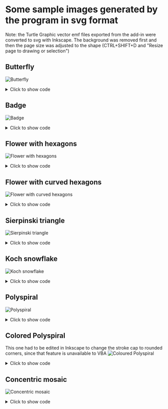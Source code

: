 # Some sample images generated by the program in svg format
Note: the Turtle Graphic vector emf files exported from the add-in were converted to svg with Inkscape. The background was removed first and then the page size was adjusted to the shape (CTRL+SHIFT+D and "Resize page to drawing or selection")


## Butterfly
![Butterfly](./turtle-graphics-butterfly.svg?raw=true)

<details>
  <summary>Click to show code</summary>
  
```VBA
Sub butterfly()
  Dim WingSize As Single, wingColors As Variant, Size As Long, i As Long
  
  turtle.Reset
  turtle.DrawingMode = ttNoScreenRefresh
  turtle.TurnLeft 45
  
  wingColors = Array(ttred, ttblue, ttmagenta, ttyellow, ttgreen, ttgold)
  With turtle:
    For Size = 100 To 50 Step -10
      
      .FillColor = wingColors(Size / 10 - 5)
      .PenDown
      For i = 1 To 4
        If i > 2 Then
          WingSize = Size * 0.7
        Else
          WingSize = Size
        End If
        .MoveCurved WingSize, WingSize / 4, ttPetalFd
        .MoveCurved -WingSize, -WingSize / 4, ttPetalFd
        .TurnLeft 90
      Next i
      .PenUp
    Next Size
    .PointInDirection 0
    .Turnright 17
    .FillColor = ttInvisible
    .PenDown
    .MoveCurved 100, 95, ttchord1
    .PenUp
    .Move -100
    .TurnLeft 17 * 2
    .PenDown
    .MoveCurved 100, -95, ttchord1
    .PenUp
    .Move -100
    
  End With
End Sub

```
</details>

## Badge
![Badge](./turtle-graphics-badge.svg?raw=true)

<details>
  <summary>Click to show code</summary>
  
```VBA
Sub Badge()
  Dim points As Long, i As Long, length As Long

  points = 6
  length = 100

  With turtle
    .Clear
    .PenUp
    .PointInDirection 0
    .FillType = ttSolid
    .FillColor = ttgold
    .PenColor = ttInvisible
    .Center
    For i = 1 To points
      .Move length
      .Point
      .PenDown
      .Ellipse length / points
      .PenUp
      .Move -length
      .Turnright 360 / points / 2
      .Move length * 0.6
      .Point
      .Move -length * 0.6
      .Turnright 360 / points / 2
    Next i
    .ClosePoints
    .PenColor = ttWhite
    .PenSize = length / points / 2
    .FillColor = ttInvisible
    .PointInDirection 90
    .PenDown
    .Ellipse 2 * length * 0.6 - length / points / 3
    .PenUp
    .FontSize = length / 3
    .FontColor = ttWhite
    .FontName = "Playbill"
    .WriteText "SHERIFF"
    .Group
    .FillColor = ttInvisible
    .PenColor = ttBlack
    .PenSize = 1
  End With

  turtle.GoToXY 20, 20
End Sub  
```
</details>

## Flower with hexagons
![Flower with hexagons](./turtle-graphics-flower1.svg?raw=true)

<details>
  <summary>Click to show code</summary>
  
```VBA
Sub flower1()
  Dim j As Long, i As Long, sides As Long, petals As Long, color As ttcolors

  sides = 6
  petals = 10
  color = ttOrange
  
  With turtle
    .Center
    .Clear
    .FillColor = color
    .PenDown
    For j = 1 To petals
      .Turnright 360 / petals
      For i = 1 To sides
        .Move 300 / sides
        .Turnright 360 / sides
      Next i
    Next j
    .PenUp
    .FillColor = ttInvisible
    .PenDown
  End With
End Sub
```
</details>


## Flower with curved hexagons
![Flower with curved hexagons](./turtle-graphics-flower2.svg?raw=true)

<details>
  <summary>Click to show code</summary>
  
```VBA
Sub flower2()
  Dim j As Long, i As Long, sides As Long, petals As Long, color As ttcolors

  sides = 6
  petals = 10
  color = ttOrange
  
  With turtle
    .Center
    .Clear
    .FillColor = color
    .PenDown
    For j = 1 To petals
      .Turnright 360 / petals
      For i = 1 To sides
        .MoveCurved 300 / sides, 110 / sides, ttaxis
        .Turnright 360 / sides
      Next i
    Next j
    .PenUp
    .FillColor = ttInvisible
    .PenDown
  End With
End Sub
```
</details>



## Sierpinski triangle
![Sierpinski triangle](./turtle-graphics-sierpinski.svg?raw=true)

<details>
  <summary>Click to show code</summary>
  
```VBA
Sub sierpinski(length As Long, depth As Long)
  Dim i As Integer

  With turtle
    If depth = 0 Then
      For i = 0 To 2
        .Move length
        .TurnLeft 120
      Next i
      Exit Sub
    End If
    sierpinski length / 2, depth - 1
    .Move length / 2
    sierpinski length / 2, depth - 1
    .Move -length / 2
    .TurnLeft 60
    .Move length / 2
    .Turnright 60
    sierpinski length / 2, depth - 1
    .TurnLeft 60
    .Move -length / 2
    .Turnright 60
  End With
End Sub


Sub draw_triangle()
  Dim depth As Long
  
  depth = 3

  With turtle
    .Reset
    .DrawingMode = ttNoScreenRefresh
    .FillType = ttSolid
    .FillColor = ttyellow
    .y = .y + 100
    .x = .x - 100
    sierpinski 200, depth
    .PenUp
    .FillColor = ttInvisible
  End With
End Sub
```
</details>
  

## Koch snowflake
![Koch snowflake](./turtle-graphics-koch.svg?raw=true)

<details>
  <summary>Click to show code</summary>
  
```VBA
Sub Koch(depth As Long, length As Single)
  With turtle
    If depth = 1 Then
      .Move length
      Exit Sub
    End If
    Koch depth - 1, length / 3
    .Turnleft 60
    Koch depth - 1, length / 3
    .Turnright 120
    Koch depth - 1, length / 3
    .Turnleft 60
    Koch depth - 1, length / 3
  End With
End Sub


Sub draw_snowflake()
  Dim i As Long, depth As Long
  
  depth = 5
  
  With turtle
    .Reset
    .FillType = ttSolid
    .FillColor = ttyellow
    .PenUp
    .x = .x - 100
    .y = .y - 70
    .PenDown
    For i = 1 To 3
      Koch depth, 200
      .Turnright 120
    Next i
    .PenUp
    .FillColor = ttInvisible
  End With
End Sub



```
</details>


## Polyspiral
![Polyspiral](./turtle-graphics-polyspiral.svg?raw=true)

<details>
  <summary>Click to show code</summary>
  
```VBA
sub Spiral()

  Dim length, angle, d
  Dim c

    d = 1
    
    length = 300
    angle = 89

    
    With turtle
      .Reset
      .PenDown
      .PenSize = 0.5
      .FillColor = ttSkyBlue
      Do While length > d
        .Move length
        .TurnLeft angle
        length = length - d
      Loop
      .PenUp
      .Hide
    End With
    
End Sub


```
</details>


## Colored Polyspiral
This one had to be edited in Inkscape to change the stroke cap to rounded corners, since that feature is unavailable to VBA
![Coloured Polyspiral](./turtle-graphics-polyspiral2.svg?raw=true)

<details>
  <summary>Click to show code</summary>
  
```VBA
Sub Spiral()
  ' Based on https://juliagraphics.github.io/Luxor.jl/v2.2/turtle/
  Dim length, angle, d
  Dim i

    d = 0.75
    
    length = 5
    angle = 89.5

    
    With turtle
      .CanvasColor = ttBlack
      .Reset
      .DrawingMode = ttNoScreenRefresh
      .Hide
      .PenSize = 1
      .PenColor = ttCyan
      For i = 1 To 400
        .PenDown
        .Move length
        .Turnright angle
        length = length + d
        .PenHueShift 1
        .PenUp
      Next i
      .Hide
    End With
    
End Sub


```
</details>


## Concentric mosaic

![Concentric mosaic](./turtle-graphics-concentric-mosaic.svg?raw=true)

<details>
  <summary>Click to show code</summary>
  
```VBA
Sub concentric()
  Dim circ As Long, segments As Long, diameter As Long, increment As Long, segment As Long
  Dim initialSegment As Single, angle As Single, newAngle As Single, levels As Long
  
  segments = 32
  diameter = 225
  increment = 20
  levels = 11
  
  With turtle
    .Reset
    .FillColor = ttCyan
    For circ = 1 To levels
      
      initialSegment = Rnd() * 240 / segments - 120 / segments
      angle = initialSegment
      If circ <> levels Then
        .FillColor = RGB(Rnd() * 255, Rnd() * 255, Rnd() * 255)
      Else
        .FillColor = ttwhite
        segments = 1
      End If
      For segment = 1 To segments
        If segment <> segments Then
          newAngle = segment * 360 / segments + Rnd() * 240 / segments - 120 / segments
        Else
          newAngle = initialSegment
        End If
        If segments <> 1 Then
          .Arc diameter, diameter, angle, newAngle, ttsector
        Else
          .Arc diameter, diameter, angle, newAngle, TTARC
        End If
        angle = newAngle
        .FillHueShift 10
      Next segment
      diameter = diameter - increment
      segments = segments - 3
    Next circ
  
  End With
End Sub


```
</details>

